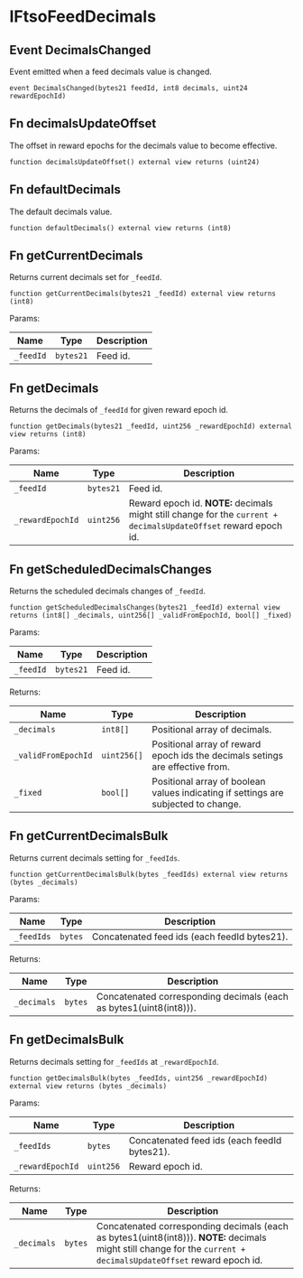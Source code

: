 # IFtsoFeedDecimals

## Event DecimalsChanged

Event emitted when a feed decimals value is changed.

```solidity
event DecimalsChanged(bytes21 feedId, int8 decimals, uint24 rewardEpochId)
```

## Fn decimalsUpdateOffset

The offset in reward epochs for the decimals value to become effective.

```solidity
function decimalsUpdateOffset() external view returns (uint24)
```

## Fn defaultDecimals

The default decimals value.

```solidity
function defaultDecimals() external view returns (int8)
```

## Fn getCurrentDecimals

Returns current decimals set for `_feedId`.

```solidity
function getCurrentDecimals(bytes21 _feedId) external view returns (int8)
```

Params:

| Name | Type | Description |
| ---- | ---- | ----------- |
| `_feedId` | `bytes21` | Feed id. |

## Fn getDecimals

Returns the decimals of `_feedId` for given reward epoch id.

```solidity
function getDecimals(bytes21 _feedId, uint256 _rewardEpochId) external view returns (int8)
```

Params:

| Name | Type | Description |
| ---- | ---- | ----------- |
| `_feedId` | `bytes21` | Feed id. |
| `_rewardEpochId` | `uint256` | Reward epoch id. **NOTE:** decimals might still change for the `current + decimalsUpdateOffset` reward epoch id. |

## Fn getScheduledDecimalsChanges

Returns the scheduled decimals changes of `_feedId`.

```solidity
function getScheduledDecimalsChanges(bytes21 _feedId) external view returns (int8[] _decimals, uint256[] _validFromEpochId, bool[] _fixed)
```

Params:

| Name | Type | Description |
| ---- | ---- | ----------- |
| `_feedId` | `bytes21` | Feed id. |

Returns:

| Name | Type | Description |
| ---- | ---- | ----------- |
| `_decimals` | `int8[]` | Positional array of decimals. |
| `_validFromEpochId` | `uint256[]` | Positional array of reward epoch ids the decimals setings are effective from. |
| `_fixed` | `bool[]` | Positional array of boolean values indicating if settings are subjected to change. |

## Fn getCurrentDecimalsBulk

Returns current decimals setting for `_feedIds`.

```solidity
function getCurrentDecimalsBulk(bytes _feedIds) external view returns (bytes _decimals)
```

Params:

| Name | Type | Description |
| ---- | ---- | ----------- |
| `_feedIds` | `bytes` | Concatenated feed ids (each feedId bytes21). |

Returns:

| Name | Type | Description |
| ---- | ---- | ----------- |
| `_decimals` | `bytes` | Concatenated corresponding decimals (each as bytes1(uint8(int8))). |

## Fn getDecimalsBulk

Returns decimals setting for `_feedIds` at `_rewardEpochId`.

```solidity
function getDecimalsBulk(bytes _feedIds, uint256 _rewardEpochId) external view returns (bytes _decimals)
```

Params:

| Name | Type | Description |
| ---- | ---- | ----------- |
| `_feedIds` | `bytes` | Concatenated feed ids (each feedId bytes21). |
| `_rewardEpochId` | `uint256` | Reward epoch id. |

Returns:

| Name | Type | Description |
| ---- | ---- | ----------- |
| `_decimals` | `bytes` | Concatenated corresponding decimals (each as bytes1(uint8(int8))). **NOTE:** decimals might still change for the `current + decimalsUpdateOffset` reward epoch id. |

